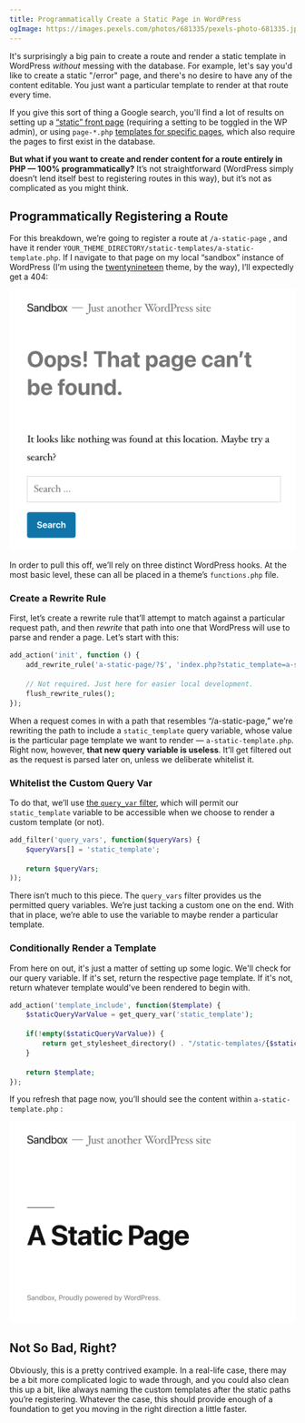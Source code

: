 ```yaml
---
title: Programmatically Create a Static Page in WordPress
ogImage: https://images.pexels.com/photos/681335/pexels-photo-681335.jpeg?auto=compress&cs=tinysrgb&dpr=2&w=1200
---
```


It's surprisingly a big pain to create a route and render a static template in WordPress _without_ messing with the database. For example, let's say you'd like to create a static "/error" page, and there's no desire to have any of the content editable. You just want a particular template to render at that route every time.

If you give this sort of thing a Google search, you'll find a lot of results on setting up a [“static” front page](https://wordpress.org/support/article/creating-a-static-front-page/) (requiring a setting to be toggled in the WP admin), or using `page-*.php` [templates for specific pages](https://developer.wordpress.org/themes/template-files-section/page-template-files/), which also require the pages to first exist in the database.

**But what if you want to create and render content for a route entirely in PHP — 100% programmatically?** It’s not straightforward (WordPress simply doesn’t lend itself best to registering routes in this way), but it’s not as complicated as you might think.

## Programmatically Registering a Route

For this breakdown, we’re going to register a route at `/a-static-page` , and have it render `YOUR_THEME_DIRECTORY/static-templates/a-static-template.php`. If I navigate to that page on my local “sandbox” instance of WordPress (I’m using the [twentynineteen](https://wordpress.org/themes/twentynineteen/) theme, by the way), I’ll expectedly get a 404:

![404 Page](404.png)

In order to pull this off, we’ll rely on three distinct WordPress hooks. At the most basic level, these can all be placed in a theme’s `functions.php` file.

### Create a Rewrite Rule

First, let’s create a rewrite rule that’ll attempt to match against a particular request path, and then _rewrite_ that path into one that WordPress will use to parse and render a page. Let’s start with this:

```php
add_action('init', function () {
    add_rewrite_rule('a-static-page/?$', 'index.php?static_template=a-static-template', 'top');

	// Not required. Just here for easier local development.
	flush_rewrite_rules();
});
```

When a request comes in with a path that resembles “/a-static-page,” we’re rewriting the path to include a `static_template` query variable, whose value is the particular page template we want to render — `a-static-template.php`. Right now, however, **that new query variable is useless**. It’ll get filtered out as the request is parsed later on, unless we deliberate whitelist it.

### Whitelist the Custom Query Var

To do that, we’ll use [the `query_var` filter](https://developer.wordpress.org/reference/hooks/query_vars/), which will permit our `static_template` variable to be accessible when we choose to render a custom template (or not).

```php
add_filter('query_vars', function($queryVars) {
    $queryVars[] = 'static_template';

    return $queryVars;
));
```

There isn’t much to this piece. The `query_vars` filter provides us the permitted query variables. We’re just tacking a custom one on the end. With that in place, we’re able to use the variable to maybe render a particular template.

### Conditionally Render a Template

From here on out, it's just a matter of setting up some logic. We'll check for our query variable. If it's set, return the respective page template. If it's not, return whatever template would've been rendered to begin with.

```php
add_action('template_include', function($template) {
    $staticQueryVarValue = get_query_var('static_template');

    if(!empty($staticQueryVarValue)) {
        return get_stylesheet_directory() . "/static-templates/{$staticQueryVarValue}.php";
    }

    return $template;
});
```

If you refresh that page now, you’ll should see the content within `a-static-template.php` :

![A Static Page](./static-page.png)

## Not So Bad, Right?

Obviously, this is a pretty contrived example. In a real-life case, there may be a bit more complicated logic to wade through, and you could also clean this up a bit, like always naming the custom templates after the static paths you’re registering. Whatever the case, this should provide enough of a foundation to get you moving in the right direction a little faster.
